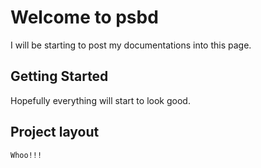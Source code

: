 # Welcome to psbd

I will be starting to post my documentations into this page.

## Getting Started

Hopefully everything will start to look good.

## Project layout

    Whoo!!!
